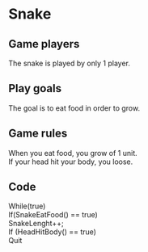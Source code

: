 Snake
========


Game players
---------------

 The snake is played by only 1 player.
 
Play goals
--------------
 
The goal is to eat food in order to grow. 

Game rules
------------

 When you eat food, you grow of 1 unit.  
 If your head hit your body, you loose.  

Code
--------

While(true)  
If(SnakeEatFood() == true)  
SnakeLenght++;  
If (HeadHitBody() == true)  
Quit  

 
 
 

 
 

